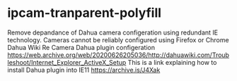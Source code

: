 # ipcam-tranparent-polyfill

Remove depandance of Dahua camera configeration using redundant IE technology. Cameras cannot be reliably configured using Firefox or Chrome
Dahua Wiki Re Camera Dahua plugin configeration https://web.archive.org/web/20200626205036/http://dahuawiki.com/Troubleshoot/Internet_Explorer_ActiveX_Setup
This is a link explaining how to install Dahua plugin into IE11 https://archive.is/J4Xak
